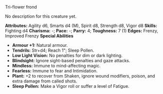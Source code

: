 Tri-flower frond

No description for this creature yet.

**Attributes:** Agility d6, Smarts d4 (M), Spirit d8, Strength d8, Vigor
d8
**Skills:** Fighting d4
**Charisma:** -; **Pace:** -; **Parry:** 4; **Toughness:** 7 (1)
**Edges:** Frenzy, Improved Frenzy
**Special Abilities**
- **Armour +1:** Natural armour.
- **Tendrils:** Str+d4; Reach 1"; Sleep Pollen.
- **Low Light Vision:** No penalties for dim or dark lighting.
- **Blindsight:** Ignore sight-based penalties and gaze attacks.
- **Mindless:** Immune to mind-affecting magic.
- **Fearless:** Immune to fear and Intimidation.
- **Plant:** +2 to recover from Shaken, ignore wound modifiers, poison,
and extra damage from called shots.
- **Sleep Pollen:** Make a Vigor roll or suffer a level of Fatigue.

